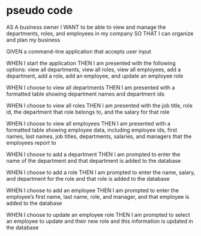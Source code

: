 # pseudo code


AS A business owner
I WANT to be able to view and manage the departments, roles, and employees in my company
SO THAT I can organize and plan my business



GIVEN a command-line application that accepts user input

WHEN I start the application
THEN I am presented with the following options: view all departments, view all roles, view all employees, add a department, add a role, add an employee, and update an employee role
<!-- TODO: - Set up list of options using inquirer
           - Need a way to link each option selected to a different prompt -->
WHEN I choose to view all departments
THEN I am presented with a formatted table showing department names and department ids
<!-- TODO: Possible GET request, how to show table in terminal?? -->
WHEN I choose to view all roles
THEN I am presented with the job title, role id, the department that role belongs to, and the salary for that role
<!-- TODO: Possible GET request, possible sub-selection of roles?? -->
WHEN I choose to view all employees
THEN I am presented with a formatted table showing employee data, including employee ids, first names, last names, job titles, departments, salaries, and managers that the employees report to
<!-- TODO: Possible GET request -->
WHEN I choose to add a department
THEN I am prompted to enter the name of the department and that department is added to the database
<!-- TODO:  Possible POST request?? -->
WHEN I choose to add a role
THEN I am prompted to enter the name, salary, and department for the role and that role is added to the database
<!-- TODO: Possible POST request?? 
            how to get list of existing roles in prompt??? -->
WHEN I choose to add an employee
THEN I am prompted to enter the employee’s first name, last name, role, and manager, and that employee is added to the database
<!-- TODO: Possible POST request??
            how to get existing managers in prompt??? -->
WHEN I choose to update an employee role
THEN I am prompted to select an employee to update and their new role and this information is updated in the database 
<!-- TODO: Possible PUT request?? -->


<!-- NOTES: can use switch/case for selection listed departments and roles ect -->
